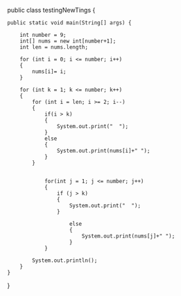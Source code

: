 
public class testingNewTings {

	public static void main(String[] args) {
		
		int number = 9;
		int[] nums = new int[number+1];
		int len = nums.length;
		
		for (int i = 0; i <= number; i++)
		{
			nums[i]= i;
		}
		
		for (int k = 1; k <= number; k++)
		{
			for (int i = len; i >= 2; i--)
			{
				if(i > k)
				{
					System.out.print("  ");
				}
				else
				{
					System.out.print(nums[i]+" ");
				}
			}	
				
				
				for(int j = 1; j <= number; j++)
				{
					if (j > k)
					{
						System.out.print("  ");
					}
					
						else
						{
							System.out.print(nums[j]+" ");
						}
				}
					
			System.out.println();
		}
	}

}

